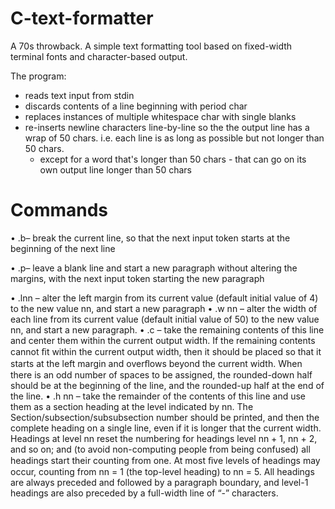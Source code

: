 # C-text-formatter

A 70s throwback. A simple text formatting tool based on fixed-width terminal fonts and character-based output.

The program:
- reads text input from stdin
- discards contents of a line beginning with period char
- replaces instances of multiple whitespace char with single blanks
- re-inserts newline characters line-by-line so the the output line has a wrap of 50 chars. i.e. each line is as long as possible but not longer than 50 chars.
  - except for a word that's longer than 50 chars - that can go on its own output line longer than 50 chars

# Commands
• .b– break the current line, so that the next input token starts at the beginning of the next line

• .p– leave a blank line and start a new paragraph without altering the margins, with the next input token starting the new paragraph

• .lnn – alter the left margin from its current value (default initial value of 4) to the new value nn, and start a new paragraph
• .w nn – alter the width of each line from its current value (default initial value of 50) to the new
value nn, and start a new paragraph.
• .c – take the remaining contents of this line and center them within the current output width. If
the remaining contents cannot ﬁt within the current output width, then it should be placed so that
it starts at the left margin and overﬂows beyond the current width. When there is an odd number
of spaces to be assigned, the rounded-down half should be at the beginning of the line, and the
rounded-up half at the end of the line.
• .h nn – take the remainder of the contents of this line and use them as a section heading at the
level indicated by nn. The Section/subsection/subsubsection number should be printed, and then
the complete heading on a single line, even if it is longer that the current width. Headings at level
nn reset the numbering for headings level nn + 1, nn + 2, and so on; and (to avoid non-computing
people from being confused) all headings start their counting from one. At most ﬁve levels of
headings may occur, counting from nn = 1 (the top-level heading) to nn = 5. All headings are
always preceded and followed by a paragraph boundary, and level-1 headings are also preceded
by a full-width line of “-” characters.
